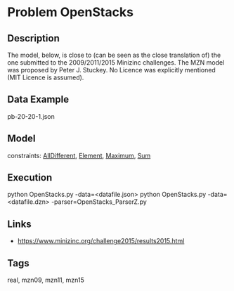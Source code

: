 # Problem OpenStacks
## Description
The model, below, is close to (can be seen as the close translation of) the one submitted to the 2009/2011/2015 Minizinc challenges.
The MZN model was proposed by Peter J. Stuckey.
No Licence was explicitly mentioned (MIT Licence is assumed).

## Data Example
  pb-20-20-1.json

## Model
  constraints: [AllDifferent](http://pycsp.org/documentation/constraints/AllDifferent), [Element](http://pycsp.org/documentation/constraints/Element), [Maximum](http://pycsp.org/documentation/constraints/Maximum), [Sum](http://pycsp.org/documentation/constraints/Sum)

## Execution
  python OpenStacks.py -data=<datafile.json>
  python OpenStacks.py -data=<datafile.dzn> -parser=OpenStacks_ParserZ.py

## Links
  - https://www.minizinc.org/challenge2015/results2015.html

## Tags
  real, mzn09, mzn11, mzn15
